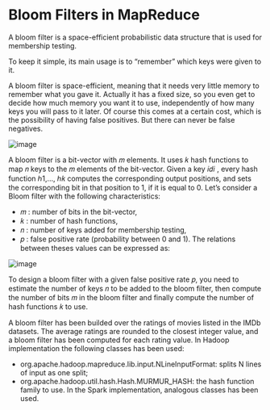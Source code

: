 # Bloom Filters in MapReduce

A bloom filter is a space-efficient probabilistic data structure that is used for membership testing.

To keep it simple, its main usage is to “remember” which keys were given to it. 

A bloom filter is space-efficient, meaning that it needs very little memory to remember what you gave it. Actually it has a fixed size, so you even get to decide how much memory you want it to use, independently of how many keys you will pass to it later. Of course this comes at a certain cost, which is the possibility of having false positives. But there can never be false negatives. 

![image](https://user-images.githubusercontent.com/45880539/192534193-bf8f4aae-b2dc-447e-b42f-971ae6ff4dc3.png)

A bloom filter is a bit-vector with 𝑚 elements. It uses 𝑘 hash functions to map 𝑛 keys to the 𝑚 elements of the bit-vector. Given a key 𝑖𝑑𝑖 , every hash function ℎ1,…, ℎ𝑘 computes the corresponding output positions, and sets the corresponding bit in that position to 1, if it is equal to 0.
Let’s consider a Bloom filter with the following characteristics:
- 𝑚 : number of bits in the bit-vector,
- 𝑘 : number of hash functions,
- 𝑛 : number of keys added for membership testing,
- 𝑝 : false positive rate (probability between 0 and 1).
The relations between theses values can be expressed as:

![image](https://user-images.githubusercontent.com/45880539/192534832-37940420-4a60-49b2-beb4-5872f6ce2ed0.png)

To design a bloom filter with a given false positive rate 𝑝, you need to estimate the number of keys 𝑛 to be added to the bloom filter, then compute the number of bits 𝑚 in the bloom filter and finally compute the number of hash functions 𝑘 to use.

A bloom filter has been builded over the ratings of movies listed in the IMDb datasets. The average ratings are rounded to the closest integer value, and a bloom filter has been computed for each rating value.
In Hadoop implementation the following classes has been used:
- org.apache.hadoop.mapreduce.lib.input.NLineInputFormat: splits N lines of input as one split;
- org.apache.hadoop.util.hash.Hash.MURMUR_HASH: the hash function family to use.
In the Spark implementation, analogous classes has been used.
